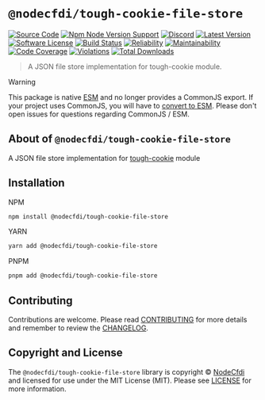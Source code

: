 # `@nodecfdi/tough-cookie-file-store`

[![Source Code][badge-source]][source]
[![Npm Node Version Support][badge-node-version]][node-version]
[![Discord][badge-discord]][discord]
[![Latest Version][badge-release]][release]
[![Software License][badge-license]][license]
[![Build Status][badge-build]][build]
[![Reliability][badge-reliability]][reliability]
[![Maintainability][badge-maintainability]][maintainability]
[![Code Coverage][badge-coverage]][coverage]
[![Violations][badge-violations]][violations]
[![Total Downloads][badge-downloads]][downloads]

> A JSON file store implementation for tough-cookie module.

> [!WARNING]
> This package is native [ESM](https://developer.mozilla.org/en-US/docs/Web/JavaScript/Guide/Modules) and no longer provides a CommonJS export. If your project uses CommonJS, you will have to [convert to ESM](https://gist.github.com/sindresorhus/a39789f98801d908bbc7ff3ecc99d99c). Please don't open issues for questions regarding CommonJS / ESM.

## About of `@nodecfdi/tough-cookie-file-store`

A JSON file store implementation for [tough-cookie](https://github.com/salesforce/tough-cookie) module

## Installation

NPM

```bash
npm install @nodecfdi/tough-cookie-file-store
```

YARN

```bash
yarn add @nodecfdi/tough-cookie-file-store
```

PNPM

```bash
pnpm add @nodecfdi/tough-cookie-file-store
```

## Contributing

Contributions are welcome. Please read [CONTRIBUTING][] for more details and remember to review the [CHANGELOG][].

## Copyright and License

The `@nodecfdi/tough-cookie-file-store` library is copyright © [NodeCfdi](https://github.com/nodecfdi) and licensed for use under the MIT License (MIT). Please see [LICENSE][] for more information.

[contributing]: https://github.com/nodecfdi/.github/blob/main/docs/CONTRIBUTING.md
[changelog]: https://github.com/nodecfdi/tough-cookie-file-store/blob/main/CHANGELOG.md
[source]: https://github.com/nodecfdi/tough-cookie-file-store
[node-version]: https://www.npmjs.com/package/@nodecfdi/tough-cookie-file-store
[discord]: https://discord.gg/AsqX8fkW2k
[release]: https://www.npmjs.com/package/@nodecfdi/tough-cookie-file-store
[license]: https://github.com/nodecfdi/tough-cookie-file-store/blob/main/LICENSE.md
[build]: https://github.com/nodecfdi/tough-cookie-file-store/actions/workflows/build.yml?query=branch:main
[reliability]: https://sonarcloud.io/component_measures?id=nodecfdi_tough-cookie-file-store&metric=Reliability
[maintainability]: https://sonarcloud.io/component_measures?id=nodecfdi_tough-cookie-file-store&metric=Maintainability
[coverage]: https://sonarcloud.io/component_measures?id=nodecfdi_tough-cookie-file-store&metric=Coverage
[violations]: https://sonarcloud.io/project/issues?id=nodecfdi_tough-cookie-file-store&resolved=false
[downloads]: https://www.npmjs.com/package/@nodecfdi/tough-cookie-file-store
[badge-source]: https://img.shields.io/badge/source-nodecfdi/tough--cookie--file--store-blue.svg?logo=github
[badge-node-version]: https://img.shields.io/node/v/@nodecfdi/tough-cookie-file-store.svg?logo=nodedotjs
[badge-discord]: https://img.shields.io/discord/459860554090283019?logo=discord
[badge-release]: https://img.shields.io/npm/v/@nodecfdi/tough-cookie-file-store.svg?logo=npm
[badge-license]: https://img.shields.io/github/license/nodecfdi/tough-cookie-file-store.svg?logo=open-source-initiative
[badge-build]: https://img.shields.io/github/actions/workflow/status/nodecfdi/tough-cookie-file-store/build.yml?branch=main&logo=github-actions
[badge-reliability]: https://sonarcloud.io/api/project_badges/measure?project=nodecfdi_tough-cookie-file-store&metric=reliability_rating
[badge-maintainability]: https://sonarcloud.io/api/project_badges/measure?project=nodecfdi_tough-cookie-file-store&metric=sqale_rating
[badge-coverage]: https://img.shields.io/sonar/coverage/nodecfdi_tough-cookie-file-store/main?logo=sonarcloud&server=https%3A%2F%2Fsonarcloud.io
[badge-violations]: https://img.shields.io/sonar/violations/nodecfdi_tough-cookie-file-store/main?format=long&logo=sonarcloud&server=https%3A%2F%2Fsonarcloud.io
[badge-downloads]: https://img.shields.io/npm/dm/@nodecfdi/tough-cookie-file-store.svg?logo=npm
